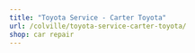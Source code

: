 ```yaml
---
title: "Toyota Service - Carter Toyota"
url: /colville/toyota-service-carter-toyota/
shop: car repair
---
```


